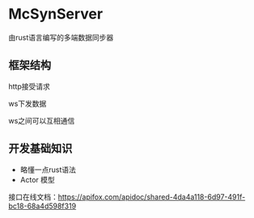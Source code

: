 # McSynServer
由rust语言编写的多端数据同步器

## 框架结构
http接受请求

ws下发数据

ws之间可以互相通信

## 开发基础知识
- 略懂一点rust语法
- Actor 模型

接口在线文档：https://apifox.com/apidoc/shared-4da4a118-6d97-491f-bc18-68a4d598f319


